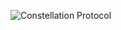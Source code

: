 ![Constellation Protocol](https://github.com/ysfkel/constellation-protocol/blob/master/images/logo4.png "Optional title")

